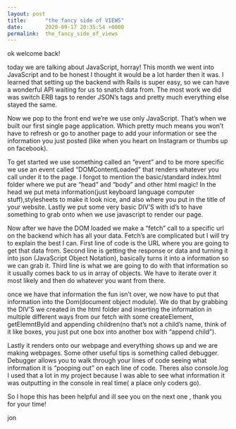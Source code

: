 ```yaml
---
layout: post
title:      "the fancy side of VIEWS"
date:       2020-09-17 20:35:54 +0000
permalink:  the_fancy_side_of_views
---
```



ok welcome back! 

today we are talking about JavaScript, horray! This month we went into JavaScript and to be honest I thought it would be a lot harder then it was. I learned that setting up the backend with Rails is super easy, so we can have a wonderful API waiting for us to snatch data from. The most work we did was switch ERB tags to render JSON’s tags and pretty much everything else stayed the same. 

Now we pop to the front end we’re we use only JavaScript. That’s when we built our first single page application. Which pretty much means you won’t have to refresh or go to another page to add your information or see the information you just posted (like when you heart on Instagram or thumbs up on facebook).

To get started we use something called an “event” and to be more specific we use an event called “DOMContentLoaded” that renders whatever you call under it to the page. I forgot to mention the basic/standard index.html folder where we put are “head” and “body” and other html magic! In the head we put meta information(just keyboard language computer stuff),stylesheets to make it look nice, and also where you put in the title of your website. Lastly we put some very basic DIV’S with id’s to have something to grab onto when we use javascript to render our page.

Now after we have the DOM loaded we make a “fetch” call to a specific url on the backend which has all your data. Fetch’s are complicated but I will try to explain the best I can. First line of code is the URL where you are going to get that data from. Second line is getting the response or data and turning it into json (JavaScript Object Notation), basically turns it into a information so we can grab it. Third line is what we are going to do with that information so it usually comes back to us in array of objects. We have to iterate over it most likely and then do whatever you want from there.

once we have that information the fun isn’t over, we now have to put that information into the Dom(document object module). We do that by grabbing the DIV’S we created in the html folder and inserting the information in multiple different ways from our fetch with some createElement, getElemntById and appending children(no that’s not a child’s name, think of it like boxes, you just put one box into another box with “append child”).

Lastly it renders onto our webpage and everything shows up and we are making webpages. Some other useful tips is something called debugger. Debugger allows you to walk through your lines of code seeing what information it is “pooping out” on each line of code. Theres also console.log I used that a lot in my project because I was able to see what information it was outputting in the console in real time( a place only coders go).

So I hope this has been helpful and ill see you on the next one , thank you for your time!

jon

